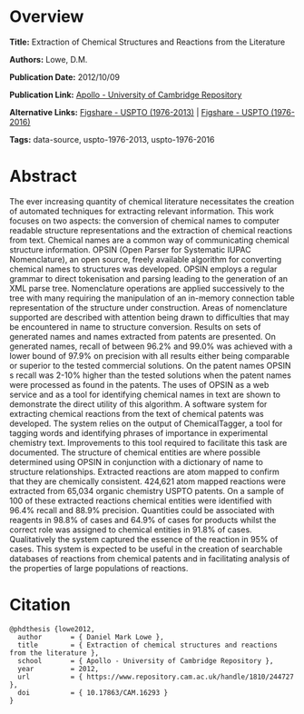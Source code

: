 # Overview
**Title:**
Extraction of Chemical Structures and Reactions from the Literature

**Authors:**
Lowe, D.M.

**Publication Date:**
2012/10/09

**Publication Link:**
[Apollo - University of Cambridge Repository](https://www.repository.cam.ac.uk/items/dbb4f258-8f3c-4b59-9b5c-62fac7ca8c28)

**Alternative Links:**
[Figshare - USPTO (1976-2013)](https://figshare.com/articles/dataset/Chemical_reactions_from_US_patents_1976-Sep2016_/5104873) |
[Figshare - USPTO (1976-2016)](https://figshare.com/articles/dataset/Legacy_reaction_extraction_data_1976-2013_/12084729)

**Tags:**
data-source, uspto-1976-2013, uspto-1976-2016


# Abstract
The ever increasing quantity of chemical literature necessitates the creation of automated techniques for extracting relevant information.
This work focuses on two aspects: the conversion of chemical names to computer readable structure representations and the extraction of chemical reactions from text.
Chemical names are a common way of communicating chemical structure information.
OPSIN (Open Parser for Systematic IUPAC Nomenclature), an open source, freely available algorithm for converting chemical names to structures was developed.
OPSIN employs a regular grammar to direct tokenisation and parsing leading to the generation of an XML parse tree.
Nomenclature operations are applied successively to the tree with many requiring the manipulation of an in-memory connection table representation of the structure under construction.
Areas of nomenclature supported are described with attention being drawn to difficulties that may be encountered in name to structure conversion.
Results on sets of generated names and names extracted from patents are presented.
On generated names, recall of between 96.2% and 99.0% was achieved with a lower bound of 97.9% on precision with all results either being comparable or superior to the tested commercial solutions.
On the patent names OPSIN s recall was 2-10% higher than the tested solutions when the patent names were processed as found in the patents.
The uses of OPSIN as a web service and as a tool for identifying chemical names in text are shown to demonstrate the direct utility of this algorithm.
A software system for extracting chemical reactions from the text of chemical patents was developed.
The system relies on the output of ChemicalTagger, a tool for tagging words and identifying phrases of importance in experimental chemistry text.
Improvements to this tool required to facilitate this task are documented.
The structure of chemical entities are where possible determined using OPSIN in conjunction with a dictionary of name to structure relationships.
Extracted reactions are atom mapped to confirm that they are chemically consistent.
424,621 atom mapped reactions were extracted from 65,034 organic chemistry USPTO patents.
On a sample of 100 of these extracted reactions chemical entities were identified with 96.4% recall and 88.9% precision.
Quantities could be associated with reagents in 98.8% of cases and 64.9% of cases for products whilst the correct role was assigned to chemical entities in 91.8% of cases.
Qualitatively the system captured the essence of the reaction in 95% of cases.
This system is expected to be useful in the creation of searchable databases of reactions from chemical patents and in facilitating analysis of the properties of large populations of reactions.


# Citation
```
@phdthesis {lowe2012,
  author       = { Daniel Mark Lowe },
  title        = { Extraction of chemical structures and reactions from the literature },
  school       = { Apollo - University of Cambridge Repository },
  year         = 2012,
  url          = { https://www.repository.cam.ac.uk/handle/1810/244727 },
  doi          = { 10.17863/CAM.16293 }
}
```
